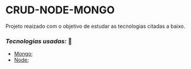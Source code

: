 # CRUD-NODE-MONGO
Projeto reaizado com o objetivo de estudar as tecnologias citadas a baixo.

### *Tecnologias usadas:* 🚀

- [Mongo]();
- [Node]();
